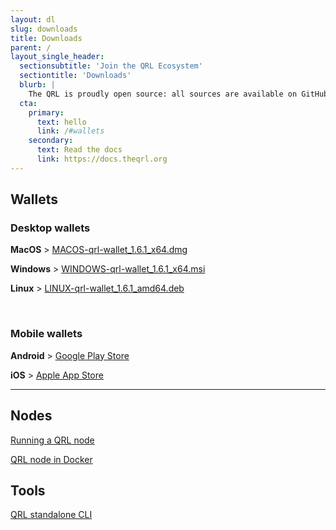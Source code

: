 ```yaml
---
layout: dl
slug: downloads
title: Downloads
parent: /
layout_single_header:
  sectionsubtitle: 'Join the QRL Ecosystem'
  sectiontitle: 'Downloads'
  blurb: |
    The QRL is proudly open source: all sources are available on GitHub
  cta:
    primary:
      text: hello
      link: /#wallets
    secondary:
      text: Read the docs
      link: https://docs.theqrl.org
---
```


## Wallets

### Desktop wallets

**MacOS** > [MACOS-qrl-wallet_1.6.1_x64.dmg](https://github.com/theQRL/qrl-wallet/releases/download/v1.6.1/MACOS-qrl-wallet_1.6.1_x64.dmg)

**Windows** > [WINDOWS-qrl-wallet_1.6.1_x64.msi](https://github.com/theQRL/qrl-wallet/releases/download/v1.6.1/WINDOWS-qrl-wallet_1.6.1_x64.msi)

**Linux** > [LINUX-qrl-wallet_1.6.1_amd64.deb](https://github.com/theQRL/qrl-wallet/releases/download/v1.6.1/LINUX-qrl-wallet_1.6.1_amd64.deb)

&nbsp;

### Mobile wallets

**Android** > [Google Play Store](https://play.google.com/store/apps/details?id=com.theqrl)

**iOS** > [Apple App Store](https://itunes.apple.com/us/app/qrl-wallet/id1458620542?ls=1&mt=8)

- - -

## Nodes

[Running a QRL node](https://docs.theqrl.org/node/QRLnode/)

[QRL node in Docker](https://docs.theqrl.org/node/docker/)

## Tools

[QRL standalone CLI](https://docs.theqrl.org/developers/qrl-cli/)
